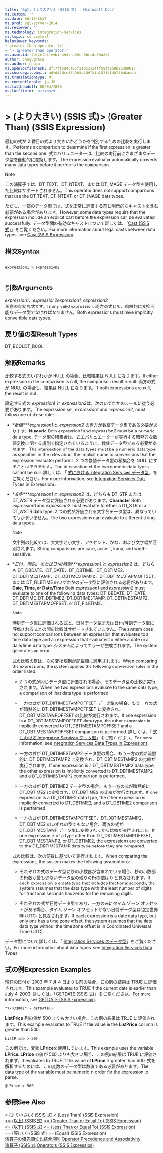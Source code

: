 ```yaml
---
title: '&gt; (より大きい) (SSIS 式) | Microsoft Docs'
ms.custom: ''
ms.date: 06/13/2017
ms.prod: sql-server-2014
ms.reviewer: ''
ms.technology: integration-services
ms.topic: conceptual
helpviewer_keywords:
- greater than operator (>)
- '> (greater than operator)'
ms.assetid: 2e22efa3-eeb1-4984-a95c-9bccdcf98892
author: chugugrace
ms.author: chugu
ms.openlocfilehash: dfc7ff5d43f85fa16c3a14ff59fb9b8b95299617
ms.sourcegitcommit: ad4d92dce894592a259721a1571b1d8736abacdb
ms.translationtype: MT
ms.contentlocale: ja-JP
ms.lasthandoff: 08/04/2020
ms.locfileid: "87716529"
---
```

# <a name="gt-greater-than-ssis-expression"></a><span data-ttu-id="7c2ba-102">&gt; (より大きい) (SSIS 式)</span><span class="sxs-lookup"><span data-stu-id="7c2ba-102">&gt; (Greater Than) (SSIS Expression)</span></span>
  <span data-ttu-id="7c2ba-103">最初の式が 2 番目の式より大きいかどうかを判別するための比較を実行します。</span><span class="sxs-lookup"><span data-stu-id="7c2ba-103">Performs a comparison to determine if the first expression is greater than the second one.</span></span> <span data-ttu-id="7c2ba-104">式エバリュエーターは、比較の実行前にさまざまなデータ型を自動的に変換します。</span><span class="sxs-lookup"><span data-stu-id="7c2ba-104">The expression evaluator automatically converts many data types before it performs the comparison.</span></span>  
  
> [!NOTE]  
>  <span data-ttu-id="7c2ba-105">この演算子では、DT_TEXT、DT_NTEXT、または DT_IMAGE データ型を使用した比較はサポートされません。</span><span class="sxs-lookup"><span data-stu-id="7c2ba-105">This operator does not support comparisons that use the DT_TEXT, DT_NTEXT, or DT_IMAGE data types.</span></span>  
  
 <span data-ttu-id="7c2ba-106">ただし、一部のデータ型では、式を正常に評価する前に明示的なキャストを含む必要がある場合があります。</span><span class="sxs-lookup"><span data-stu-id="7c2ba-106">However, some data types require that the expression include an explicit cast before the expression can be evaluated successfully.</span></span> <span data-ttu-id="7c2ba-107">データ型間の有効なキャストについて詳しくは、「[Cast &#40;SSIS 式&#41;](cast-ssis-expression.md)」をご覧ください。</span><span class="sxs-lookup"><span data-stu-id="7c2ba-107">For more information about legal casts between data types, see [Cast &#40;SSIS Expression&#41;](cast-ssis-expression.md).</span></span>  
  
## <a name="syntax"></a><span data-ttu-id="7c2ba-108">構文</span><span class="sxs-lookup"><span data-stu-id="7c2ba-108">Syntax</span></span>  
  
```  
  
expression1 > expression2  
  
```  
  
## <a name="arguments"></a><span data-ttu-id="7c2ba-109">引数</span><span class="sxs-lookup"><span data-stu-id="7c2ba-109">Arguments</span></span>  
 <span data-ttu-id="7c2ba-110">*expression1、expression2*</span><span class="sxs-lookup"><span data-stu-id="7c2ba-110">*expression1, expression2*</span></span>  
 <span data-ttu-id="7c2ba-111">任意の有効な式です。</span><span class="sxs-lookup"><span data-stu-id="7c2ba-111">Is any valid expression.</span></span> <span data-ttu-id="7c2ba-112">両方の式とも、暗黙的に変換可能なデータ型でなければなりません。</span><span class="sxs-lookup"><span data-stu-id="7c2ba-112">Both expressions must have implicitly convertible data types.</span></span>  
  
## <a name="result-types"></a><span data-ttu-id="7c2ba-113">戻り値の型</span><span class="sxs-lookup"><span data-stu-id="7c2ba-113">Result Types</span></span>  
 <span data-ttu-id="7c2ba-114">DT_BOOL</span><span class="sxs-lookup"><span data-stu-id="7c2ba-114">DT_BOOL</span></span>  
  
## <a name="remarks"></a><span data-ttu-id="7c2ba-115">解説</span><span class="sxs-lookup"><span data-stu-id="7c2ba-115">Remarks</span></span>  
 <span data-ttu-id="7c2ba-116">比較する式のいずれかが NULL の場合、比較結果は NULL になります。</span><span class="sxs-lookup"><span data-stu-id="7c2ba-116">If either expression in the comparison is null, the comparison result is null.</span></span> <span data-ttu-id="7c2ba-117">両方の式が NULL の場合も、結果は NULL になります。</span><span class="sxs-lookup"><span data-stu-id="7c2ba-117">If both expressions are null, the result is null.</span></span>  
  
 <span data-ttu-id="7c2ba-118">設定する式の *expression1* と *expression2*は、次のいずれかのルールに従う必要があります。</span><span class="sxs-lookup"><span data-stu-id="7c2ba-118">The expression set, *expression1* and *expression2*, must follow one of these rules:</span></span>  
  
-   <span data-ttu-id="7c2ba-119">\**数値\*\*\*expression1* と *expression2* の両方が数値データ型である必要があります。</span><span class="sxs-lookup"><span data-stu-id="7c2ba-119">**Numeric** Both *expression1* and *expression2* must be a numeric data type.</span></span> <span data-ttu-id="7c2ba-120">データ型の積集合は、式エバリュエーターが実行する暗黙的な数値変換に関する規則で指定されているように、数値データ型である必要があります。</span><span class="sxs-lookup"><span data-stu-id="7c2ba-120">The intersection of the data types must be a numeric data type as specified in the rules about the implicit numeric conversions that the expression evaluator performs.</span></span> <span data-ttu-id="7c2ba-121">2 つの数値データ型の積集合を NULL にすることはできません。</span><span class="sxs-lookup"><span data-stu-id="7c2ba-121">The intersection of the two numeric data types cannot be null.</span></span> <span data-ttu-id="7c2ba-122">詳しくは、「 [式における Integration Services データ型](integration-services-data-types-in-expressions.md)」をご覧ください。</span><span class="sxs-lookup"><span data-stu-id="7c2ba-122">For more information, see [Integration Services Data Types in Expressions](integration-services-data-types-in-expressions.md).</span></span>  
  
-   <span data-ttu-id="7c2ba-123">\**文字\*\*\*expression1* と *expression2* は、どちらも DT_STR または DT_WSTR データ型に評価される必要があります。</span><span class="sxs-lookup"><span data-stu-id="7c2ba-123">**Character** Both *expression1* and *expression2* must evaluate to either a DT_STR or a DT_WSTR data type.</span></span> <span data-ttu-id="7c2ba-124">2 つの式が評価される文字列データ型は、異なっていてもかまいません。</span><span class="sxs-lookup"><span data-stu-id="7c2ba-124">The two expressions can evaluate to different string data types.</span></span>  
  
    > [!NOTE]  
    >  <span data-ttu-id="7c2ba-125">文字列の比較では、大文字と小文字、アクセント、かな、および文字幅が区別されます。</span><span class="sxs-lookup"><span data-stu-id="7c2ba-125">String comparisons are case, accent, kana, and width-sensitive.</span></span>  
  
-   <span data-ttu-id="7c2ba-126">\**日付、時刻、または日付/時刻\*\*\*expression1* と *expression2* は、どちらも DT_DBDATE、DT_DATE、DT_DBTIME、DT_DBTIME2、DT_DBTIMESTAMP、DT_DBTIMESTAMP2、DT_DBTIMESTAPMOFFSET、または DT_FILETIME のいずれかのデータ型に評価される必要があります。</span><span class="sxs-lookup"><span data-stu-id="7c2ba-126">**Date, Time, or Date/Time** Both *expression1* and *expression2* must evaluate to one of the following data types: DT_DBDATE, DT_DATE, DT_DBTIME, DT_DBTIME2, DT_DBTIMESTAMP, DT_DBTIMESTAMP2, DT_DBTIMESTAPMOFFSET, or DT_FILETIME.</span></span>  
  
    > [!NOTE]  
    >  <span data-ttu-id="7c2ba-127">時刻データ型に評価される式と、日付データ型または日付/時刻データ型に評価される式との間の比較はサポートされていません。</span><span class="sxs-lookup"><span data-stu-id="7c2ba-127">The system does not support comparisons between an expression that evaluates to a time data type and an expression that evaluates to either a date or a date/time data type.</span></span> <span data-ttu-id="7c2ba-128">システムによってエラーが生成されます。</span><span class="sxs-lookup"><span data-stu-id="7c2ba-128">The system generates an error.</span></span>  
  
     <span data-ttu-id="7c2ba-129">式の比較の際は、次の変換規則が記載順に適用されます。</span><span class="sxs-lookup"><span data-stu-id="7c2ba-129">When comparing the expressions, the system applies the following conversion rules in the order listed:</span></span>  
  
    -   <span data-ttu-id="7c2ba-130">2 つの式が同じデータ型に評価される場合、そのデータ型の比較が実行されます。</span><span class="sxs-lookup"><span data-stu-id="7c2ba-130">When the two expressions evaluate to the same data type, a comparison of that data type is performed.</span></span>  
  
    -   <span data-ttu-id="7c2ba-131">一方の式が DT_DBTIMESTAMPOFFSET データ型の場合、もう一方の式が暗黙的に DT_DBTIMESTAMPOFFSET に変換され、DT_DBTIMESTAMPOFFSET の比較が実行されます。</span><span class="sxs-lookup"><span data-stu-id="7c2ba-131">If one expression is a DT_DBTIMESTAMPOFFSET data type, the other expression is implicitly converted to DT_DBTIMESTAMPOFFSET and a DT_DBTIMESTAMPOFFSET comparison is performed.</span></span> <span data-ttu-id="7c2ba-132">詳しくは、「 [式における Integration Services データ型](integration-services-data-types-in-expressions.md)」をご覧ください。</span><span class="sxs-lookup"><span data-stu-id="7c2ba-132">For more information, see [Integration Services Data Types in Expressions](integration-services-data-types-in-expressions.md).</span></span>  
  
    -   <span data-ttu-id="7c2ba-133">一方の式が DT_DBTIMESTAMP2 データ型の場合、もう一方の式が暗黙的に DT_DBTIMESTAMP2 に変換され、DT_DBTIMESTAMP2 の比較が実行されます。</span><span class="sxs-lookup"><span data-stu-id="7c2ba-133">If one expression is a DT_DBTIMESTAMP2 data type, the other expression is implicitly converted to DT_DBTIMESTAMP2 and a DT_DBTIMESTAMP2 comparison is performed.</span></span>  
  
    -   <span data-ttu-id="7c2ba-134">一方の式が DT_DBTIME2 データ型の場合、もう一方の式が暗黙的に DT_DBTIME2 に変換され、DT_DBTIME2 の比較が実行されます。</span><span class="sxs-lookup"><span data-stu-id="7c2ba-134">If one expression is a DT_DBTIME2 data type, the other expression is implicitly converted to DT_DBTIME2, and a DT_DBTIME2 comparison is performed.</span></span>  
  
    -   <span data-ttu-id="7c2ba-135">一方の式が DT_DBTIMESTAMPOFFSET、DT_DBTIMESTAMP2、DT_DBTIME2 のいずれの型でもない場合、両方の式が DT_DBTIMESTAMP データ型に変換されてから比較が実行されます。</span><span class="sxs-lookup"><span data-stu-id="7c2ba-135">If one expression is of a type other than DT_DBTIMESTAMPOFFSET, DT_DBTIMESTAMP2, or DT_DBTIME2, the expressions are converted to the DT_DBTIMESTAMP data type before they are compared.</span></span>  
  
     <span data-ttu-id="7c2ba-136">式の比較は、次の前提に基づいて実行されます。</span><span class="sxs-lookup"><span data-stu-id="7c2ba-136">When comparing the expressions, the system makes the following assumptions:</span></span>  
  
    -   <span data-ttu-id="7c2ba-137">それぞれの式のデータ型に秒の小数部が含まれている場合、秒の小数部の桁数が最も少ないデータ型の残りの桁の値は 0 と見なされます。</span><span class="sxs-lookup"><span data-stu-id="7c2ba-137">If each expression is a data type that includes fractional seconds, the system assumes that the data type with the least number of digits for fractional seconds has zeros for the remaining digits.</span></span>  
  
    -   <span data-ttu-id="7c2ba-138">それぞれの式が日付データ型であり、一方のみにタイム ゾーン オフセットがある場合、タイム ゾーン オフセットがない日付データ型は協定世界時 (UTC) と見なされます。</span><span class="sxs-lookup"><span data-stu-id="7c2ba-138">If each expression is a date data type, but only one has a time zone offset, the system assumes that the date data type without the time zone offset is in Coordinated Universal Time (UTC).</span></span>  
  
 <span data-ttu-id="7c2ba-139">データ型について詳しくは、「 [Integration Services のデータ型](../data-flow/integration-services-data-types.md)」をご覧ください。</span><span class="sxs-lookup"><span data-stu-id="7c2ba-139">For more information about data types, see [Integration Services Data Types](../data-flow/integration-services-data-types.md).</span></span>  
  
## <a name="expression-examples"></a><span data-ttu-id="7c2ba-140">式の例</span><span class="sxs-lookup"><span data-stu-id="7c2ba-140">Expression Examples</span></span>  
 <span data-ttu-id="7c2ba-141">現在の日付が 2003 年 7 月 4 日よりも前の場合、この例の結果は TRUE に評価されます。</span><span class="sxs-lookup"><span data-stu-id="7c2ba-141">This example evaluates to TRUE if the current date is earlier than July 4, 2003.</span></span> <span data-ttu-id="7c2ba-142">詳しくは、「[GETDATE &#40;SSIS 式&#41;](getdate-ssis-expression.md)」をご覧ください。</span><span class="sxs-lookup"><span data-stu-id="7c2ba-142">For more information, see [GETDATE &#40;SSIS Expression&#41;](getdate-ssis-expression.md).</span></span>  
  
```  
"7/4/2003" > GETDATE()  
```  
  
 <span data-ttu-id="7c2ba-143">**ListPrice** 列の値が 500 よりも大きい場合、この例の結果は TRUE に評価されます。</span><span class="sxs-lookup"><span data-stu-id="7c2ba-143">This example evaluates to TRUE if the value in the **ListPrice** column is greater than 500.</span></span>  
  
```  
ListPrice > 500  
```  
  
 <span data-ttu-id="7c2ba-144">この例では、変数 **LPrice**を使用しています。</span><span class="sxs-lookup"><span data-stu-id="7c2ba-144">This example uses the variable **LPrice**.</span></span> <span data-ttu-id="7c2ba-145">**LPrice** の値が 500 よりも大きい場合、この例の結果は TRUE に評価されます。</span><span class="sxs-lookup"><span data-stu-id="7c2ba-145">It evaluates to TRUE if the value of **LPrice** is greater than 500.</span></span> <span data-ttu-id="7c2ba-146">式を解析するためには、この変数のデータ型は数値である必要があります。</span><span class="sxs-lookup"><span data-stu-id="7c2ba-146">The data type of the variable must be numeric in order for the expression to parse.</span></span>  
  
```  
@LPrice > 500  
```  
  
## <a name="see-also"></a><span data-ttu-id="7c2ba-147">参照</span><span class="sxs-lookup"><span data-stu-id="7c2ba-147">See Also</span></span>  
 <span data-ttu-id="7c2ba-148">[&#60; &#40;より小さい&#41; &#40;SSIS 式&#41;](less-than-ssis-expression.md) </span><span class="sxs-lookup"><span data-stu-id="7c2ba-148">[&#60; &#40;Less Than&#41; &#40;SSIS Expression&#41;](less-than-ssis-expression.md) </span></span>  
 <span data-ttu-id="7c2ba-149">[&#62;= &#40;以上&#41; &#40;SSIS 式&#41;](greater-than-or-equal-to-ssis-expression.md) </span><span class="sxs-lookup"><span data-stu-id="7c2ba-149">[&#62;= &#40;Greater Than or Equal To&#41; &#40;SSIS Expression&#41;](greater-than-or-equal-to-ssis-expression.md) </span></span>  
 <span data-ttu-id="7c2ba-150">[&#60;= &#40;以下&#41; &#40;SSIS 式&#41;](less-than-or-equal-to-ssis-expression.md) </span><span class="sxs-lookup"><span data-stu-id="7c2ba-150">[&#60;= &#40;Less Than or Equal To&#41; &#40;SSIS Expression&#41;](less-than-or-equal-to-ssis-expression.md) </span></span>  
 <span data-ttu-id="7c2ba-151">[== &#40;等しい&#41; &#40;SSIS 式&#41;](equal-ssis-expression.md) </span><span class="sxs-lookup"><span data-stu-id="7c2ba-151">[== &#40;Equal&#41; &#40;SSIS Expression&#41;](equal-ssis-expression.md) </span></span>  
 <span data-ttu-id="7c2ba-152">[演算子の優先順位と結合規則](operator-precedence-and-associativity.md) </span><span class="sxs-lookup"><span data-stu-id="7c2ba-152">[Operator Precedence and Associativity](operator-precedence-and-associativity.md) </span></span>  
 [<span data-ttu-id="7c2ba-153">演算子 &#40;SSIS 式&#41;</span><span class="sxs-lookup"><span data-stu-id="7c2ba-153">Operators &#40;SSIS Expression&#41;</span></span>](operators-ssis-expression.md)  
  
  
